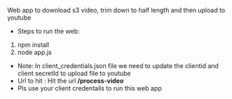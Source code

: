 Web app to download s3 video, trim down to half length and then upload to youtube
* Steps to run the web: 
1. npm install
2. node app.js
* Note: In client_credentials.json file we need to update the clientid and client secretId to upload file to youtube
* Url to hit : Hit the url **/process-video**
* Pls use your client credentails to run this web app
